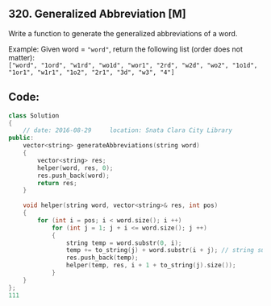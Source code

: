 ## 320. Generalized Abbreviation [M]
Write a function to generate the generalized abbreviations of a word.   

Example:
Given word = `"word"`, return the following list (order does not matter):   
`["word", "1ord", "w1rd", "wo1d", "wor1", "2rd", "w2d", "wo2", "1o1d", "1or1", "w1r1", "1o2", "2r1", "3d", "w3", "4"]`

## Code:
```c++
class Solution 
{
    // date: 2016-08-29     location: Snata Clara City Library
public:
    vector<string> generateAbbreviations(string word) 
    {
        vector<string> res;
        helper(word, res, 0);
        res.push_back(word);
        return res;
    }
    
    void helper(string word, vector<string>& res, int pos)
    {
        for (int i = pos; i < word.size(); i ++)
            for (int j = 1; j + i <= word.size(); j ++)
            {
                string temp = word.substr(0, i);
                temp += to_string(j) + word.substr(i + j); // string substr (size_t pos = 0, size_t len = npos)
                res.push_back(temp);
                helper(temp, res, i + 1 + to_string(j).size());
            }
    }
};
111
